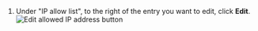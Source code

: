 1. Under "IP allow list", to the right of the entry you want to edit, click **Edit**.
   ![Edit allowed IP address button](/assets/images/help/security/ip-address-edit-button.png)
